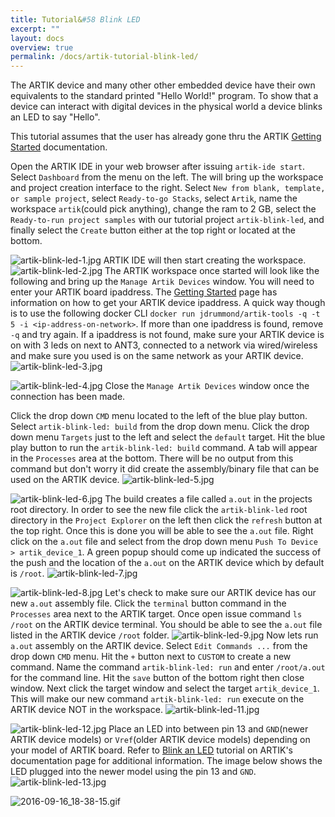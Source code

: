 ```yaml
---
title: Tutorial&#58 Blink LED
excerpt: ""
layout: docs
overview: true
permalink: /docs/artik-tutorial-blink-led/
---
```

The ARTIK device and many other other embedded device have their own equivalents to the standard printed "Hello World!" program. To show that a device can interact with digital devices in the physical world a device blinks an LED to say "Hello".

This tutorial assumes that the user has already gone thru the ARTIK [Getting Started](doc:samsung-artik-ide-getting-started) documentation.

Open the ARTIK IDE in your web browser after issuing `artik-ide start`. Select `Dashboard` from the menu on the left. The will bring up the workspace and project creation interface to the right. Select `New from blank, template, or sample project`, select `Ready-to-go Stacks`, select `Artik`, name the workspace `artik`(could pick anything), change the ram to 2 GB, select the `Ready-to-run project samples` with our tutorial project `artik-blink-led`, and finally select the `Create` button either at the top right or located at the bottom.

![artik-blink-led-1.jpg](images/artik-blink-led-1.jpg)
ARTIK IDE will then start creating the workspace.
![artik-blink-led-2.jpg](images/artik-blink-led-2.jpg)
The ARTIK workspace once started will look like the following and bring up the `Manage Artik Devices` window. You will need to enter your ARTIK board ipaddress. The [Getting Started](https://eclipse-che.readme.io/docs/samsung-artik-ide-getting-started#5-discover-artik-device-ip-address) page has information on how to get your ARTIK device ipaddress. A quick way though is to use the following docker CLI `docker run jdrummond/artik-tools -q -t 5 -i <ip-address-on-network>`. If more than one ipaddress is found, remove `-q` and try again. If a ipaddress is not found, make sure your ARTIK device is on with 3 leds on next to ANT3, connected to a network via wired/wireless and make sure you <ip-address-on-network> used is on the same network as your ARTIK device.
![artik-blink-led-3.jpg](images/artik-blink-led-3.jpg)

![artik-blink-led-4.jpg](images/artik-blink-led-4.jpg)
Close the `Manage Artik Devices` window once the connection has been made.

Click the drop down `CMD` menu located to the left of the blue play button. Select `artik-blink-led: build` from the drop down menu. Click the drop down menu `Targets` just to the left and select the `default` target. Hit the blue play button to run the `artik-blink-led: build` command. A tab will appear in the `Processes` area at the bottom. There will be no output from this command but don't worry it did create the assembly/binary file that can be used on the ARTIK device.
![artik-blink-led-5.jpg](images/artik-blink-led-5.jpg)

![artik-blink-led-6.jpg](images/artik-blink-led-6.jpg)
The build creates a file called `a.out` in the projects root directory. In order to see the new file click the `artik-blink-led` root directory in the `Project Explorer` on the left then click the `refresh` button at the top right. Once this is done you will be able to see the `a.out` file. Right click on the `a.out` file and select from the drop down menu `Push To Device > artik_device_1`. A green popup should come up indicated the success of the push and the location of the `a.out` on the ARTIK device which by default is `/root`.
![artik-blink-led-7.jpg](images/artik-blink-led-7.jpg)

![artik-blink-led-8.jpg](images/artik-blink-led-8.jpg)
Let's check to make sure our ARTIK device has our new `a.out` assembly file. Click the `terminal` button command in the `Processes` area next to the ARTIK target. Once open issue command `ls /root` on the ARTIK device terminal. You should be able to see the `a.out` file listed in the ARTIK device `/root` folder.
![artik-blink-led-9.jpg](images/artik-blink-led-9.jpg)
Now lets run `a.out` assembly on the ARTIK device. Select `Edit Commands ...` from the drop down `CMD` menu. Hit the `+` button next to `CUSTOM` to create a new command. Name the command `artik-blink-led: run` and enter `/root/a.out` for the command line. Hit the `save` button of the bottom right then close window. Next click the target window and select the target `artik_device_1`. This will make our new command `artik-blink-led: run` execute on the ARTIK device NOT in the workspace.
![artik-blink-led-11.jpg](images/artik-blink-led-11.jpg)

![artik-blink-led-12.jpg](images/artik-blink-led-12.jpg)
Place an LED into between pin 13 and `GND`(newer ARTIK device models) or `Vref`(older ARTIK device models) depending on your model of ARTIK board. Refer to [Blink an LED](https://developer.artik.io/documentation/tutorials/blink-an-led.html) tutorial on ARTIK's documentation page for additional information. The image below shows the LED plugged into the newer model using the pin 13 and `GND`.
![artik-blink-led-13.jpg](images/artik-blink-led-13.jpg)

![2016-09-16_18-38-15.gif](images/2016-09-16_18-38-15.gif)
